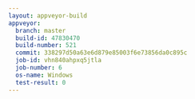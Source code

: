 ```yaml
---
layout: appveyor-build
appveyor:
  branch: master
  build-id: 47830470
  build-number: 521
  commit: 338297d50a63e6d879e85003f6e73856da0c895c
  job-id: vhn840ahpxq5jtla
  job-number: 6
  os-name: Windows
  test-result: 0
---
```

